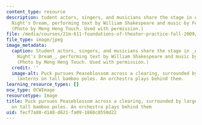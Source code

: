 ```yaml
---
content_type: resource
description: tudent actors, singers, and musicians share the stage in A Midsummer
  Night's Dream, performing text by William Shakespeare and music by Felix Mendelssohn.
  (Photo by Meng Heng Touch. Used with permission.)
file: /media/courses/21m-611-foundations-of-theater-practice-fall-2009/fecf7a88d148d621fa091860c8550d22_21m-611f09-th.jpg
file_type: image/jpeg
image_metadata:
  caption: Student actors, singers, and musicians share the stage in _A Midsummer
    Night's Dream_, performing text by William Shakespeare and music by Felix Mendelssohn.
    (Photo by Meng Heng Touch. Used with permission.)
  credit: ''
  image-alt: Puck pursues Peaseblossom across a clearing, surrounded by large paper
    lanterns on tall bamboo poles. An orchestra plays behind them.
learning_resource_types: []
ocw_type: OCWImage
resourcetype: Image
title: Puck pursues Peaseblossom across a clearing, surrounded by large paper lanterns
  on tall bamboo poles. An orchestra plays behind them
uid: fecf7a88-d148-d621-fa09-1860c8550d22
---
```

